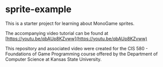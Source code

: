 # sprite-example
This is a starter project for learning about MonoGame sprites.  

The accompanying video tutorial can be found at [https://youtu.be/qbAUp8KZvww](https://youtu.be/qbAUp8KZvww)

This repository and associated video were created for the CIS 580 - Foundations of Game Programming course offered by the Department of Computer Science at Kansas State University.
